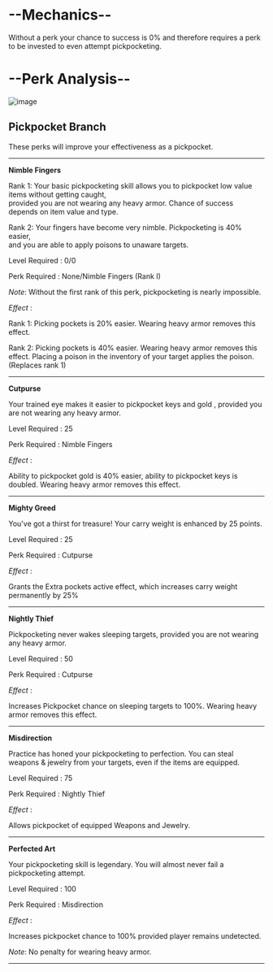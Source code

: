 # --Mechanics--

Without a perk your chance to success is 0% and therefore requires a perk to be invested to even attempt pickpocketing.

# --Perk Analysis--
![image](https://user-images.githubusercontent.com/26418143/157975399-80bb9953-9740-49d2-905e-fd04c9e78c0b.png)

## Pickpocket Branch

These perks will improve your effectiveness as a pickpocket.

---

**Nimble Fingers**

Rank 1: Your basic pickpocketing skill allows you to pickpocket low value items without getting caught,<br>provided you are not wearing any heavy armor. Chance of success depends on item value and type. 

Rank 2: Your fingers have become very nimble. Pickpocketing is 40% easier, <br>and you are able to apply poisons to unaware targets. 

Level Required : 0/0

Perk Required : None/Nimble Fingers (Rank I)

_Note_: Without the first rank of this perk, pickpocketing is nearly impossible.

_Effect_ :

Rank 1: Picking pockets is 20% easier. Wearing heavy armor removes this effect.

Rank 2: Picking pockets is 40% easier. Wearing heavy armor removes this effect. Placing a poison in the inventory of your target applies the poison. (Replaces rank 1)

---

**Cutpurse**

Your trained eye makes it easier to pickpocket keys and gold , provided you are not wearing any heavy armor.

Level Required : 25

Perk Required : Nimble Fingers

_Effect_ :

Ability to pickpocket gold is 40% easier, ability to pickpocket keys is doubled. Wearing heavy armor removes this effect.

---

**Mighty Greed**

You've got a thirst for treasure! Your carry weight is enhanced by 25 points.

Level Required : 25

Perk Required : Cutpurse

_Effect_ :

Grants the Extra pockets active effect, which increases carry weight permanently by 25%

---

**Nightly Thief**

Pickpocketing never wakes sleeping targets, provided you are not wearing any heavy armor.

Level Required : 50

Perk Required : Cutpurse

_Effect_ :

Increases Pickpocket chance on sleeping targets to 100%. Wearing heavy armor removes this effect.

---

**Misdirection**

Practice has honed your pickpocketing to perfection. You can steal weapons & jewelry from your targets, even if the items are equipped.

Level Required : 75

Perk Required : Nightly Thief

_Effect_ :

Allows pickpocket of equipped Weapons and Jewelry. 

---

**Perfected Art**

Your pickpocketing skill is legendary. You will almost never fail a pickpocketing attempt.

Level Required : 100

Perk Required : Misdirection

_Effect_ :

Increases pickpocket chance to 100% provided player remains undetected.

_Note_: No penalty for wearing heavy armor.


---
